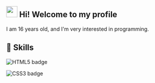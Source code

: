 ## <img src="https://media.giphy.com/media/hvRJCLFzcasrR4ia7z/giphy.gif" width="30px"> Hi! Welcome to my profile
I am 16 years old, and I'm very interested in programming.

## 📌 Skills

![HTML5 badge](https://img.shields.io/badge/-HTML5-E34F26?style=flat-square&logo=HTML5&logoColor=white)

![CSS3 badge](https://img.shields.io/badge/-CSS3-1572B6?style=flat-square&logo=CSS3&logoColor=white)
<!--
**bgshirro/bgshirro** is a ✨ _special_ ✨ repository because its `README.md` (this file) appears on your GitHub profile.

Here are some ideas to get you started:

- 🔭 I’m currently working on ...
- 🌱 I’m currently learning ...
- 👯 I’m looking to collaborate on ...
- 🤔 I’m looking for help with ...
- 💬 Ask me about ...
- 📫 How to reach me: ...
- 😄 Pronouns: ...
- ⚡ Fun fact: i am weeb
-->
